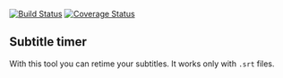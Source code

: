 [![Build Status](https://travis-ci.org/munkacsimark/subtitle-timer.svg?branch=master)](https://travis-ci.org/munkacsimark/subtitle-timer) [![Coverage Status](https://coveralls.io/repos/github/munkacsimark/subtitle-timer/badge.svg?branch=master)](https://coveralls.io/github/munkacsimark/subtitle-timer?branch=master)

## Subtitle timer

With this tool you can retime your subtitles. It works only with `.srt` files.
